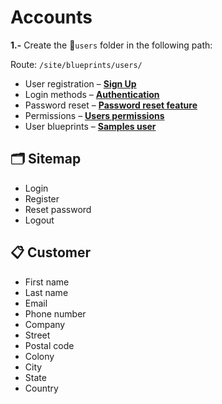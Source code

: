 # Accounts
**1.-** Create the 📁`users` folder in the following path:

Route: `/site/blueprints/users/`

* User registration – [**Sign Up**](https://getkirby.com/docs/cookbook/forms/user-registration)
* Login methods – [**Authentication**](https://getkirby.com/docs/reference/system/options/auth)
* Password reset – [**Password reset feature**](https://getkirby.com/docs/guide/authentication/login-methods)
* Permissions – [**Users permissions**](https://getkirby.com/docs/guide/users/permissions)
* User blueprints – [**Samples user**](https://getkirby.com/docs/reference/panel/samples/user)

## 🗂 Sitemap
- Login
- Register
- Reset password
- Logout

## 📋 Customer
- First name
- Last name
- Email
- Phone number
- Company
- Street
- Postal code
- Colony
- City
- State
- Country

